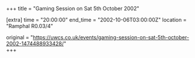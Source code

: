 +++
title = "Gaming Session on Sat 5th October 2002"

[extra]
time = "20:00:00"
end_time = "2002-10-06T03:00:00Z"
location = "Ramphal R0.03/4"

original = "https://uwcs.co.uk/events/gaming-session-on-sat-5th-october-2002-1474488933428/"    
+++



